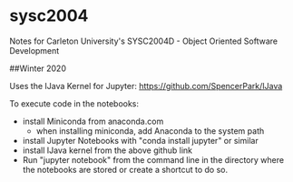 # sysc2004
Notes for Carleton University's SYSC2004D - Object Oriented Software Development

##Winter 2020

Uses the IJava Kernel for Jupyter: https://github.com/SpencerPark/IJava

To execute code in the notebooks:
* install Miniconda from anaconda.com
    * when installing miniconda, add Anaconda to the system path
* install Jupyter Notebooks with "conda install jupyter" or similar
* install IJava kernel from the above github link
* Run "jupyter notebook" from the command line in the directory where the notebooks are stored or create a shortcut to do so.
